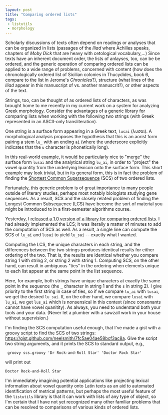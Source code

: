 ```yaml
---
layout: post
title: "Comparing ordered lists"
tags:
 - listutils
 - morphology
---
```


Scholarly discussions of texts often depend on readings or analyses that can be organized in lists (passages of the *Iliad* where Achilles speaks, chapters of *Moby Dick* that are heavy with cetological vocabulary,...)  Since texts have an inherent document order, the lists of anlayses, too, can be be ordered, and the generic operation of comparing ordered lists can be applied to a wide range of problems,  concerned with content (how does the chronologically ordered list of Sicilian colonies in Thucydides, book 6, compare to the list in Jerome's *Chronicles*?), structure (what lines of the *Iliad* appear in this manuscript of vs. another manuscrit?), or other aspects of the text.

Strings, too, can be thought of as ordered lists of characters, as was brought home to me recently in my current work on a system for analyzing Greek morphology.   Consider the advantages of a generic library for comparing lists when working with the following two strings (with Greek represented in an ASCII-only transliteration).

One string is a surface form appearing in a Greek text, `lusai` (λυσαι).  A morphological analysis proposes the hypothesis that this is an aorist form pairing a stem `lu_` with an ending `ai` (where the underscore explicitly indicates that the `u` character is phonetically long).

In this real-world example, it would be particularly nice to "merge" the surface form `lusai` and the analytical string `lu_ai`, in order to "project" the vowel quantity from the underlying lexicon onto the surface form.  This short example may look trivial, but in its general form, this is in fact the problem of finding the [Shortest Common Supersequence](https://en.wikipedia.org/wiki/Shortest_common_supersequence_problem) (SCS) of two ordered lists.



Fortunately, this generic problem is of great importance to many people outside of literary studies, perhaps most notably biologists studying gene sequences.  As a result, SCS and the closely related problem of finding the Longest Common Subsequence (LCS) have become the sort of material you might be introduced to in a first-semester algorithms course.


Yesterday, I [released a 1.0 version of a library for comparing ordered lists](http://neelsmith.github.io/2016/03/25/listuils/).  I had already implemented the LCS;  it was literally a matter of minutes to add the computation of SCS as well.  As a result, a single line can compute the SCS of `lu_ai` and `lusai` to yield `lu_sai` -- exactly what I wanted.

Computing the LCS, the unique characters in each string, and the differences between the two strings produces identical results for either ordering of the two. That is, the results are identical whether you compare string 1 with string 2, or string 2 with string 1.  Computing SCS, on the other hand, can result in ambiguous "ties" in the ordering when elements unique to each list appear at the same point in the list sequence.

Here, for example, both strings have unique characters at exactly the same point in the sequence (the `_` character in string 1 and the `s` in string 2).  I give priority to the first string in case of ties, so if we compare `lu_ai` with `lusai`, we get the desired `lu_sai`.  If, on the other hand, we compare `lusai` with `lu_ai`, we get `lus_ai` which is nonsensical in this context (since consonants cannot have vowel quanitity).  As always, you need to understand both your tools and your data.  (Never let a plumber with a sawzall work in your house without supervision.)


I'm finding the SCS computation useful enough, that I've made a gist with a groovy script to find the SCS of two strings: <https://gist.github.com/neelsmith/7fc5ae04ae58bcf3ac8a>.  Give the script two string arguments, and it prints the SCS to standard output, e.g.,

     groovy scs.groovy 'Dr Rock-and-Roll Star' 'Doctor Rock Star'

will print out

    Doctor Rock-and-Roll Star

I'm immediately imagining potential applications like projecting lexical information about vowel quantity onto Latin texts as an aid to automated identification of metrical patterns, but perhaps the most useful feature of the `listutils` library is that it can work with lists of any type of object, so I'm certain that I have not yet recognized many other familiar problems that can be resolved to comparisons of various kinds of ordered lists.
